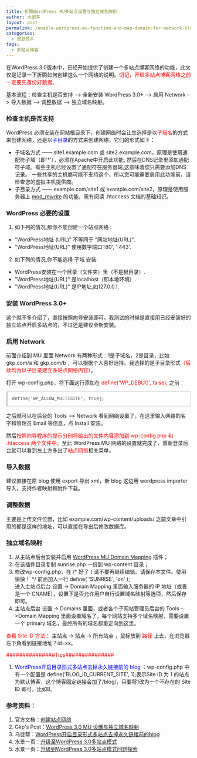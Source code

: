```yaml
---
title: 折腾WordPress MU多站点设置与独立域名映射
author: 大肥羊
layout: post
permalink: /enable-wordpress-mu-function-and-map-domain-for-network-blogs.html
categories:
  - 信息技术
tags:
  - 多站点博客
---
```

在WordPress 3.0版本中，已经开始提供了创建一个多站点博客网络的功能，此文仅是记录一下折腾如何创建这么一个网络的说明。<span style = "color:red;">切记，开启多站点博客网络之前一定要先备份好数据。</span>  


  
基本流程：检查主机是否支持 –> 全新安装 WordPress 3.0+ –> 启用 Network –> 导入数据 –> 调整数据 –> 独立域名映射。

### 检查主机是否支持

WordPress 必须安装在网站根目录下，创建网络时会让您选择是以<span style = "color:red;">子域名</span>的方式来创建网络，还是以<span style = "color:blue;">子目录</span>的方式来创建网络，它们的形式如下：

  * 子域名方式 —— site1.example.com 或 site2.example.com，原理是使用通配符子域（即'*'），必须在Apache中开启此功能, 然后在DNS记录里添加通配符子域。有些主机已经设置了通配符在服务器端,这意味着您只需要添加DNS记录。 一些共享的主机商可能不支持这个，所以您可能需要启用此功能前，请检查您的虚拟主机提供商。
  * 子目录方式 —— example.com/site1 或 example.com/site2，原理是使用服务器上 <a href="http://codex.wordpress.org/Glossary#mod_rewrite" target="_blank">mod_rewrite</a> 的功能，需有阅读 .htaccess 文档的基础知识。

### WordPress 必要的设置

  1. 如下列的情况,那你不能创建一个站点网络 :
  * "WordPress地址 (URL)" 不等同于 "网站地址(URL)".
  * "WordPress地址(URL)" 使用数字端口':80', ':443'.

  2. 如下列的情况,你不能选择 子域 安装:
  * WordPress安装在一个目录（文件夹）里（不是根目录）.
  * "WordPress地址(URL)" 是localhost（即本地环境）.
  * "WordPress地址(URL)" 是IP地址,如127.0.0.1.

### 安装 WordPress 3.0+

这个就不多介绍了，直接按照向导安装即可。我测试的时候是直接用已经安装好的独立站点开启多站点的，不过还是建议全新安装。

### 启用 Network

前面介绍到 MU 里面 Network 有两种形式：1是子域名，2是目录，比如 gkp.com/a 和 gkp.com/b ，可以根据个人喜好选择。我选择的是子目录形式<span style = "color:red;">（后续均为以子目录建立多站点网络内容）</span>。

打开 wp-config.php，将下面这行添加在 <span style = "color:red;">define('WP_DEBUG', false);</span> 之前：

<pre style="margin:15px 0;font:100 12px/18px monaco, andale mono, courier new;padding:10px 12px;border:#ccc 1px solid;border-left-width:4px;background-color:#fefefe;box-shadow:0 0 4px #eee;word-break:break-all;word-wrap:break-word;color:#444">define('WP_ALLOW_MULTISITE', true);</pre>

之后就可以在后台的 Tools –> Network 看到网络设置了，在这里输入网络的名字和管理员 Email 等信息，点 Install 安装。

然后<span style = "color:red;">按照向导程序的提示分别将给出的文件内容添加到 wp-config.php 和 .htaccess 两个文件中。</span>至此 WordPress MU 网络的设置就完成了，重新登录后台就可以看到左上方多出了<span style = "color:red;">站点网络</span>相关菜单。

### 导入数据

建议直接在原 blog 使用 export 导出 xml，新 blog 这边用 wordpress importer 导入，支持作者映射和附件下载。

### 调整数据

主要是上传文件位置，比如 example.com/wp-content/uploads/ 之前文章中引用的都是这样的地址，可以直接在导出后修改数据库。

### 独立域名映射

  1. 从主站点后台安装并启用 <a href="https://wordpress.org/plugins/wordpress-mu-domain-mapping/" target="_blank">WordPress MU Domain Mapping</a> 插件；
  2. 在该插件目录复制 sunrise.php 一份到 wp-content 目录；
  3. 修改wp-config.php，在 /\* 好了！请不要再继续编辑。请保存本文件。使用愉快！ \*/ 前面加入一行 define( 'SUNRISE', 'on' );  
    进入主站点后台 设置 -> Domain Mapping 里面输入服务器的 IP 地址（或者是一个 CNAME），设置下是否允许用户自行设置域名映射等选项，然后保存即可。
  4. 主站点后台 设置 -> Domains 里面，或者各个子网站管理员后台的 Tools –>Domain Mapping 里面设置域名了，每个网站支持多个域名映射，需要设置一个 primary 域名，最终所有的域名都重定向到这里。

<span style = "color:red;">查看 Site ID 方法</span>： 主站点 -> 站点 -> 所有站点 ，鼠标放到<span style = "color:red;"> 路径 </span>上去，在浏览器左下角看到链接地址？id=xx。

<span style = "color:red;">###############Tips###############</span>

  1. <span style = "color:blue;">WordPress开启目录形式多站点去掉永久链接前的 blog </span>：wp-config.php 中有一个配置是 define('BLOG\_ID\_CURRENT_SITE', 1);表示Site ID 为 1 的站点为默认博客，这个博客固定链接会加了/blog/，只要将1改为一个不存在的 Site ID 即可，比如8。

### 参考资料：

  1. 官方文档：<a href="http://codex.wordpress.org/zh-cn:创建站点网络" target="_blank">创建站点网络</a>
  2. Gkp's Post：<a href="http://b.gkp.cc/2010/08/04/enable-wordpress-30-mu-function-and-map-domain-for-network-blogs/" target="_blank">WordPress 3.0 MU 设置与独立域名映射</a>
  3. 乌徒帮：<a href="http://www.utubon.com/post/67.html" target="_blank">WordPress开启目录形式多站点去掉永久链接前的blog</a>
  4. 水景一页：<a href="http://cnzhx.net/blog/upgrade-to-wp30-multisite-subdirectory/" target="_blank">升级至WordPress 3.0多站点模式</a>
  5. 水景一页：<a href="http://cnzhx.net/blog/update-to-wordpress-3-0-multisite-problem/" target="_blank">升级到WordPress 3.0多站点模式问题探索</a>